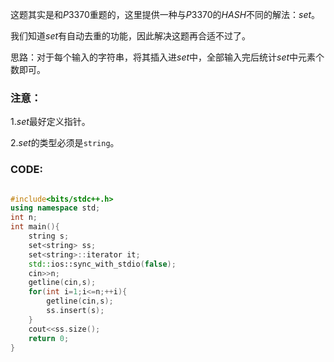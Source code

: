 这题其实是和$P3370$重题的，这里提供一种与$P3370$的$HASH$不同的解法：$set$。

我们知道$set$有自动去重的功能，因此解决这题再合适不过了。

思路：对于每个输入的字符串，将其插入进$set$中，全部输入完后统计$set$中元素个数即可。


### 注意：

1.$set$最好定义指针。

2.$set$的类型必须是`string`。

### CODE:


```cpp

#include<bits/stdc++.h>
using namespace std;
int n;
int main(){
	string s;
	set<string> ss;
	set<string>::iterator it;
	std::ios::sync_with_stdio(false);
	cin>>n;
	getline(cin,s);
	for(int i=1;i<=n;++i){
		getline(cin,s);
		ss.insert(s);
	}
	cout<<ss.size();
	return 0;
}
```